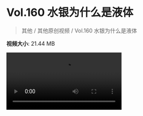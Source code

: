# Vol.160 水银为什么是液体

> 其他 / 其他原创视频 / Vol.160 水银为什么是液体

**视频大小**: 21.44 MB

<div class="video"><video src="https://file.hsyhx.top/archive/混乱博物馆/Vol/160.mp4" controls preload>🤔 您的浏览器不支持 video 标签</video></div>